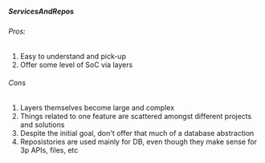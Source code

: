 ##### ServicesAndRepos
###### Pros:
1. Easy to understand and pick-up
2. Offer some level of SoC via layers 
###### Cons
1. Layers themselves become large and complex
2. Things related to one feature are scattered amongst different projects and solutions
3. Despite the initial goal, don't offer that much of a database abstraction 
4. Reposistories are used mainly for DB, even though they make sense for 3p APIs, files, etc
